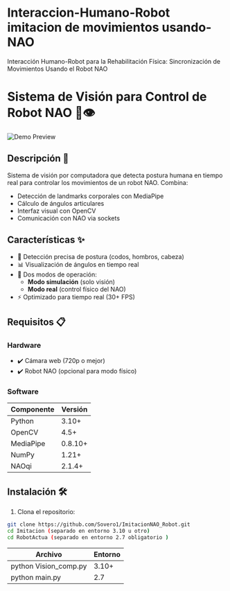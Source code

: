# Interaccion-Humano-Robot imitacion de movimientos usando-NAO
Interacción Humano-Robot para la Rehabilitación Física: Sincronización de Movimientos Usando el Robot NAO
# Sistema de Visión para Control de Robot NAO 🤖👁️

![Demo Preview](demo.gif) 

## Descripción 📝
Sistema de visión por computadora que detecta postura humana en tiempo real para controlar los movimientos de un robot NAO. Combina:
- Detección de landmarks corporales con MediaPipe
- Cálculo de ángulos articulares
- Interfaz visual con OpenCV
- Comunicación con NAO via sockets

## Características ✨
- 🎯 Detección precisa de postura (codos, hombros, cabeza)
- 📊 Visualización de ángulos en tiempo real
- 🔄 Dos modos de operación:
  - **Modo simulación** (solo visión)
  - **Modo real** (control físico del NAO)
- ⚡ Optimizado para tiempo real (30+ FPS)

## Requisitos 📋

### Hardware
- ✔️ Cámara web (720p o mejor)
- ✔️ Robot NAO (opcional para modo físico)

### Software
| Componente       | Versión  |
|------------------|----------|
| Python           | 3.10+    |
| OpenCV           | 4.5+     |
| MediaPipe        | 0.8.10+  |
| NumPy            | 1.21+    |
| NAOqi            | 2.1.4+   |

## Instalación 🛠️

1. Clona el repositorio:
```bash
git clone https://github.com/Sovero1/ImitacionNAO_Robot.git
cd Imitacion (separado en entorno 3.10 u otro)
cd RobotActua (separado en entorno 2.7 obligatorio )
```
| Archivo                | Entorno |
|------------------------|---------|
| python Vision_comp.py  | 3.10+   |
| python main.py         | 2.7     |
